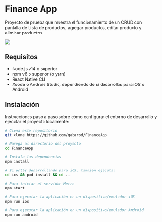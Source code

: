 # Finance App

Proyecto de prueba que muestra el funcionamiento de un CRUD con pantalla de
Lista de productos, agregar productos, editar producto y eliminar productos.

![](https://github.com/gabarod/FinanceApp/FinanceApp-Demo.gif)

## Requisitos

- Node.js v14 o superior
- npm v6 o superior (o yarn)
- React Native CLI
- Xcode o Android Studio, dependiendo de si desarrollas para iOS o Android

## Instalación

Instrucciones paso a paso sobre cómo configurar el entorno de desarrollo y ejecutar el proyecto localmente:

```bash
# Clona este repositorio
git clone https://github.com/gabarod/FinanceApp

# Navega al directorio del proyecto
cd FinanceApp

# Instala las dependencias
npm install

# Si estás desarrollando para iOS, también ejecuta:
cd ios && pod install && cd ..

# Para iniciar el servidor Metro
npm start

# Para ejecutar la aplicación en un dispositivo/emulador iOS
npm run ios

# Para ejecutar la aplicación en un dispositivo/emulador Android
npm run android
